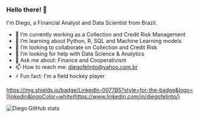 ### Hello there! 👋

I'm Diego, a Financial Analyst and Data Scientist from Brazil.

- 🔭 I’m currently working as a Collection and Credit Risk Management
- 🌱 I’m learning about Python, R, SQL and Machine Learning models
- 👯 I’m looking to collaborate on Collection and Credit Risk
- 🤔 I’m looking for help with Data Science & Analytics
- 💬 Ask me about: Finance and Cooperativism
- 📫 How to reach me: diegofelinto@yahoo.com.br
- ⚡ Fun fact: I'm a field hockey player

https://img.shields.io/badge/LinkedIn-0077B5?style=for-the-badge&logo=[linkedin&logoColor=white(https://www.linkedin.com/in/diegofelinto/)



![Diego GitHub stats](https://github-readme-stats.vercel.app/api?username=diegofelinto&show_icons=true&theme=radical)
